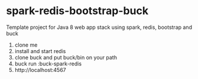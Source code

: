spark-redis-bootstrap-buck
==========================

Template project for Java 8 web app stack using spark, redis, bootstrap and buck

1. clone me
2. install and start redis
3. clone buck and put buck/bin on your path
4. buck run :buck-spark-redis
5. http://localhost:4567
